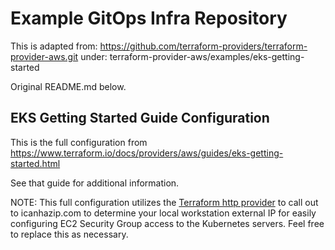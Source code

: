 # Example GitOps Infra Repository

This is adapted from: https://github.com/terraform-providers/terraform-provider-aws.git under: terraform-provider-aws/examples/eks-getting-started

Original README.md below.

## EKS Getting Started Guide Configuration

This is the full configuration from https://www.terraform.io/docs/providers/aws/guides/eks-getting-started.html

See that guide for additional information.

NOTE: This full configuration utilizes the [Terraform http provider](https://www.terraform.io/docs/providers/http/index.html) to call out to icanhazip.com to determine your local workstation external IP for easily configuring EC2 Security Group access to the Kubernetes servers. Feel free to replace this as necessary.
